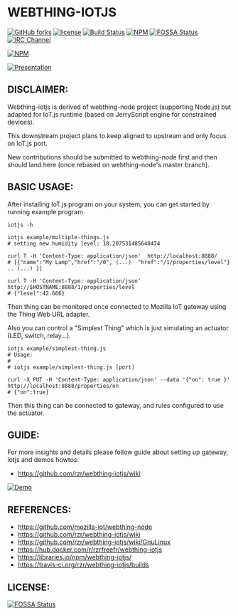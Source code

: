 # WEBTHING-IOTJS #

[![GitHub forks](https://img.shields.io/github/forks/rzr/webthing-iotjs.svg?style=social&label=Fork&maxAge=2592000)](https://GitHub.com/rzr/webthing-iotjs/network/)
[![license](https://img.shields.io/badge/license-MPL--2.0-blue.svg)](LICENSE)
[![Build Status](https://travis-ci.org/rzr/webthing-iotjs.svg?branch=master)](https://travis-ci.org/rzr/webthing-iotjs)
[![NPM](https://img.shields.io/npm/v/webthing-iotjs.svg)](https://www.npmjs.com/package/webthing-iotjs)
[![FOSSA Status](https://app.fossa.io/api/projects/git%2Bgithub.com%2Frzr%2Fwebthing-iotjs.svg?type=shield)](https://app.fossa.io/projects/git%2Bgithub.com%2Frzr%2Fwebthing-iotjs?ref=badge_shield)
[![IRC Channel](https://img.shields.io/badge/chat-on%20freenode-brightgreen.svg)](https://kiwiirc.com/client/irc.freenode.net/#tizen)

[![NPM](https://nodei.co/npm/webthing-iotjs.png)](https://npmjs.org/package/webthing-iotjs)

[![Presentation](https://image.slidesharecdn.com/webthing-iotjs-20181022rzr-181027220201/95/webthingiotjs20181022rzr-1-638.jpg)](https://www.slideshare.net/slideshow/embed_code/key/BGdKOn9HHRF4Oa#webthing-iotjs# "WebThingIotJs")


## DISCLAIMER: ##

Webthing-iotjs is derived of webthing-node project (supporting Node.js)
but adapted for IoT.js runtime (based on JerryScript engine for constrained devices).

This downstream project plans to keep aligned to upstream and only focus on IoT.js port.

New contributions should be submitted to webthing-node first
and then should land here (once rebased on webthing-node's master branch).


## BASIC USAGE: ##

After installing IoT.js program on your system,
you can get started by running example program


```
iotjs -h

iotjs example/multiple-things.js 
# setting new humidity level: 18.207531485648474

curl T -H 'Content-Type: application/json'  http://localhost:8888/
# [{"name":"My Lamp","href":"/0", (...)  "href":"/1/properties/level"} .. (...) }]

curl T -H 'Content-Type: application/json'  http://$HOSTNAME:8888/1/properties/level
# {"level":42.666}
```
Then thing can be monitored once connected to Mozilla IoT gateway using the Thing Web URL adapter.

Also you can control a "Simplest Thing"
which is just simulating an actuator (LED, switch, relay...).

```
iotjs example/simplest-thing.js 
# Usage:
# 
# iotjs example/simplest-thing.js [port]

curl -X PUT -H 'Content-Type: application/json' --data '{"on": true }' http://localhost:8888/properties/on
# {"on":true}
```

Then this thing can be connected to gateway, and rules configured to use the actuator.


## GUIDE: ##

For more insights and details please follow guide about setting up gateway, iotjs and demos howtos:

* <https://github.com/rzr/webthing-iotjs/wiki>

[![Demo](https://media.giphy.com/media/1xo9BDFa4B40JPEzZN/giphy.gif)](https://www.slideshare.net/rzrfreefr/webthingiotjs20181022rzr-120959360/19 "webthing-iotjs-20181027rzr")


## REFERENCES: ##

* <https://github.com/mozilla-iot/webthing-node>
* <https://github.com/rzr/webthing-iotjs/wiki>
* <https://github.com/rzr/webthing-iotjs/wiki/GnuLinux>
* <https://hub.docker.com/r/rzrfreefr/webthing-iotjs>
* <https://libraries.io/npm/webthing-iotjs/>
* <https://travis-ci.org/rzr/webthing-iotjs/builds>


## LICENSE: ##

[![FOSSA Status](https://app.fossa.io/api/projects/git%2Bgithub.com%2Frzr%2Fwebthing-iotjs.svg?type=large)](https://app.fossa.io/projects/git%2Bgithub.com%2Frzr%2Fwebthing-iotjs?ref=badge_large)
